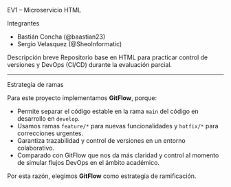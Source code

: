 EV1 – Microservicio HTML

Integrantes
- Bastián Concha (@baastian23)
- Sergio Velasquez (@SheoInformatic)

Descripción breve
Repositorio base en HTML para practicar control de versiones y DevOps (CI/CD) durante la evaluación parcial.

---

Estrategia de ramas

Para este proyecto implementamos **GitFlow**, porque:

- Permite separar el código estable en la rama `main` del código en desarrollo en `develop`.
- Usamos ramas `feature/*` para nuevas funcionalidades y `hotfix/*` para correcciones urgentes.
- Garantiza trazabilidad y control de versiones en un entorno colaborativo.
- Comparado con GitFlow que nos da más claridad y control al momento de simular flujos DevOps en el ámbito académico.

Por esta razón, elegimos **GitFlow** como estrategia de ramificación.
